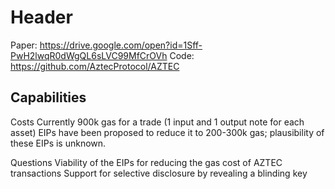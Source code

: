 <!-- TITLE: AZTEC Protocol -->
<!-- SUBTITLE: Confidential transactions for Ethereum -->

# Header

Paper: https://drive.google.com/open?id=1Sff-PwH2lwqR0dWgQL6sLVC99MfCrOVh
Code: https://github.com/AztecProtocol/AZTEC

## Capabilities

Costs
Currently 900k gas for a trade (1 input and 1 output note for each asset)
EIPs have been proposed to reduce it to 200-300k gas; plausibility of these EIPs is unknown.

Questions
Viability of the EIPs for reducing the gas cost of AZTEC transactions
Support for selective disclosure by revealing a blinding key
